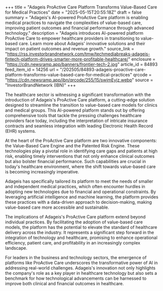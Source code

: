 +++
title = "Adageis ProActive Care Platform Transforms Value-Based Care for Medical Practices"
date = "2025-05-15T20:55:18Z"
draft = false
summary = "Adageis's AI-powered ProActive Care platform is enabling medical practices to navigate the complexities of value-based care, improving patient outcomes and financial performance through advanced technology."
description = "Adageis introduces AI-powered platform ProActive Care to empower healthcare providers in transitioning to value-based care. Learn more about Adageis' innovative solutions and their impact on patient outcomes and revenue growth."
source_link = "https://rss.investorbrandnetwork.com/tmw/techmediabreaks-adageis-fintech-platform-drives-smarter-more-profitable-healthcare/"
enclosure = "https://cdn.newsramp.app/banners/frontier-tech-2.jpg"
article_id = 84893
feed_item_id = 14256
url = "/202505/84893-adageis-proactive-care-platform-transforms-value-based-care-for-medical-practices"
qrcode = "https://cdn.newsramp.app/ibn/qrcode/255/15/swimEyjz.webp"
source = "InvestorBrandNetwork (IBN)"
+++

<p>The healthcare sector is witnessing a significant transformation with the introduction of Adageis's ProActive Care platform, a cutting-edge solution designed to streamline the transition to value-based care models for clinics and medical groups. This AI-powered platform stands out by offering comprehensive tools that tackle the pressing challenges healthcare providers face today, including the interpretation of intricate insurance contracts and seamless integration with leading Electronic Health Record (EHR) systems.</p><p>At the heart of the ProActive Care platform are two innovative components: the Value-Based Care Engine and the Patented Risk Engine. These technologies play a pivotal role in identifying care gaps and patients at high risk, enabling timely interventions that not only enhance clinical outcomes but also bolster financial performance. Such capabilities are crucial in today's healthcare environment, where the shift towards value-based care is becoming increasingly imperative.</p><p>Adageis has specifically tailored its platform to meet the needs of smaller and independent medical practices, which often encounter hurdles in adopting new technologies due to financial and operational constraints. By leveraging artificial intelligence and machine learning, the platform provides these practices with a data-driven approach to decision-making, making value-based care more accessible and sustainable.</p><p>The implications of Adageis's ProActive Care platform extend beyond individual practices. By facilitating the adoption of value-based care models, the platform has the potential to elevate the standard of healthcare delivery across the industry. It represents a significant step forward in the integration of technology and healthcare, promising to enhance operational efficiency, patient care, and profitability in an increasingly complex landscape.</p><p>For leaders in the business and technology sectors, the emergence of platforms like ProActive Care underscores the transformative power of AI in addressing real-world challenges. Adageis's innovation not only highlights the company's role as a key player in healthcare technology but also sets a benchmark for how technological advancements can be harnessed to improve both clinical and financial outcomes in healthcare.</p>